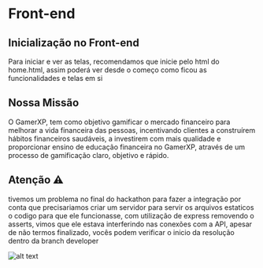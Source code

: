 # Front-end

## Inicialização no Front-end 

Para iniciar e ver as telas, recomendamos que inicie pelo html do home.html, assim poderá ver desde o começo como ficou as funcionalidades e telas em si

## Nossa Missão

O GamerXP, tem como objetivo gamificar o mercado financeiro para melhorar a vida financeira das pessoas,
incentivando clientes a construírem hábitos financeiros saudáveis, a investirem com mais qualidade e proporcionar
ensino de educação financeira no GamerXP, através de um processo de gamificação claro, objetivo e rápido.

## Atenção	:warning:	

tivemos um problema no final do hackathon para fazer a integração por conta que precisariamos criar um servidor para servir os arquivos estaticos o codigo para que ele funcionasse, com utilização
de express removendo o asserts, vimos que ele estava interferindo nas conexões com a API, apesar de não termos finalizado, vocês podem verificar o inicio da 
resolução dentro da branch developer

![alt text](https://user-images.githubusercontent.com/34607779/154868867-49d0d522-c5d9-4836-b441-0ae4ca4b5ae9.png)


